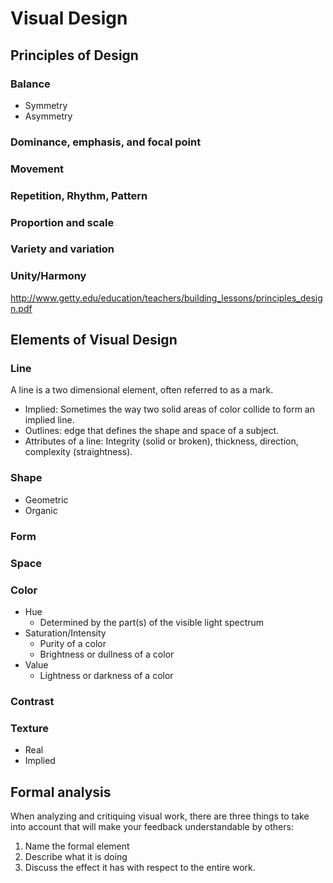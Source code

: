 # Visual Design
## Principles of Design

### Balance
- Symmetry
- Asymmetry

### Dominance, emphasis, and focal point

### Movement

### Repetition, Rhythm, Pattern

### Proportion and scale

### Variety and variation

### Unity/Harmony

http://www.getty.edu/education/teachers/building_lessons/principles_design.pdf




## Elements of Visual Design



### Line
A line is a two dimensional element, often referred to as a mark.

- Implied: Sometimes the way two solid areas of color collide to form an implied line.
- Outlines: edge that defines the shape and space of a subject.
- Attributes of a line: Integrity (solid or broken), thickness, direction, complexity (straightness).

### Shape
- Geometric
- Organic

### Form

### Space

### Color
- Hue
  - Determined by the part(s) of the visible light spectrum
- Saturation/Intensity
  - Purity of a color
  - Brightness or dullness of a color
- Value
  - Lightness or darkness of a color

### Contrast

### Texture
- Real
- Implied



## Formal analysis

When analyzing and critiquing visual work, there are three things to take into account that will make your feedback understandable by others:

1. Name the formal element
2. Describe what it is doing
3. Discuss the effect it has with respect to the entire work.

